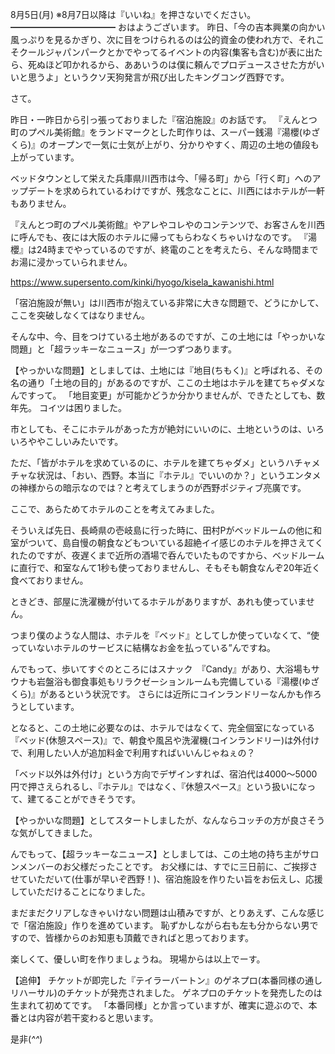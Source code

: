 8月5日(月) ※8月7日以降は『いいね』を押さないでください。
━━━━━━━━━━━━
おはようございます。
昨日、「今の吉本興業の向かい風っぷりを見るかぎり、次に目をつけられるのは公的資金の使われ方で、それこそクールジャパンパークとかでやってるイベントの内容(集客も含む)が表に出たら、死ぬほど叩かれるから、ああいうのは僕に頼んでプロデュースさせた方がいいと思うよ」というクソ天狗発言が飛び出したキングコング西野です。

さて。

昨日・一昨日から引っ張っておりました『宿泊施設』のお話です。
『えんとつ町のプペル美術館』をランドマークとした町作りは、スーパー銭湯『湯櫻(ゆざくら)』のオープンで一気に士気が上がり、分かりやすく、周辺の土地の値段も上がっています。

ベッドタウンとして栄えた兵庫県川西市は今、「帰る町」から「行く町」へのアップデートを求められているわけですが、残念なことに、川西にはホテルが一軒もありません。

『えんとつ町のプペル美術館』やアレやコレやのコンテンツで、お客さんを川西に呼んでも、夜には大阪のホテルに帰ってもらわなくちゃいけなのです。
『湯櫻』は24時までやっているのですが、終電のことを考えたら、そんな時間までお湯に浸かっていられません。

https://www.supersento.com/kinki/hyogo/kisela_kawanishi.html

「宿泊施設が無い」は川西市が抱えている非常に大きな問題で、どうにかして、ここを突破しなくてはなりません。

そんな中、今、目をつけている土地があるのですが、この土地には「やっかいな問題」と「超ラッキーなニュース」が一つずつあります。

【やっかいな問題】としましては、土地には『地目(ちもく)』と呼ばれる、その名の通り「土地の目的」があるのですが、ここの土地はホテルを建てちゃダメなんですって。
「地目変更」が可能かどうか分かりませんが、できたとしても、数年先。
コイツは困りました。

市としても、そこにホテルがあった方が絶対にいいのに、土地というのは、いろいろややこしいみたいです。

ただ、「皆がホテルを求めているのに、ホテルを建てちゃダメ」というハチャメチャな状況は、「おい、西野。本当に『ホテル』でいいのか？」というエンタメの神様からの暗示なのでは？と考えてしまうのが西野ポジティブ亮廣です。

ここで、あらためてホテルのことを考えてみました。

そういえば先日、長崎県の壱岐島に行った時に、田村Pがベッドルームの他に和室がついて、島自慢の朝食などもついている超絶イイ感じのホテルを押さえてくれたのですが、夜遅くまで近所の酒場で呑んでいたものですから、ベッドルームに直行で、和室なんて1秒も使っておりませんし、そもそも朝食なんぞ20年近く食べておりません。

ときどき、部屋に洗濯機が付いてるホテルがありますが、あれも使っていません。

つまり僕のような人間は、ホテルを『ベッド』としてしか使っていなくて、“使っていないホテルのサービスに結構なお金を払っている”んですね。

んでもって、歩いてすぐのところにはスナック　『Candy』があり、大浴場もサウナも岩盤浴も御食事処もリラクゼーションルームも完備している『湯櫻(ゆざくら)』があるという状況です。
さらには近所にコインランドリーなんかも作ろうとしています。

となると、この土地に必要なのは、ホテルではなくて、完全個室になっている『ベッド(休憩スペース)』で、朝食や風呂や洗濯機(コインランドリー)は外付けで、利用したい人が追加料金で利用すればいいんじゃねぇの？

「ベッド以外は外付け」という方向でデザインすれば、宿泊代は4000～5000円で押さえられるし、『ホテル』ではなく、『休憩スペース』という扱いになって、建てることができそうです。

【やっかいな問題】としてスタートしましたが、なんならコッチの方が良さそうな気がしてきました。

んでもって、【超ラッキーなニュース】としましては、この土地の持ち主がサロンメンバーのお父様だったことです。
お父様には、すでに三日前に、ご挨拶させていただいて(仕事が早いぞ西野！)、宿泊施設を作りたい旨をお伝えし、応援していただけることになりました。

まだまだクリアしなきゃいけない問題は山積みですが、とりあえず、こんな感じで「宿泊施設」作りを進めています。
恥ずかしながら右も左も分からない男ですので、皆様からのお知恵も頂戴できればと思っております。

楽しくて、優しい町を作りましょうね。
現場からは以上でーす。

【追伸】
チケットが即完した『テイラーバートン』のゲネプロ(本番同様の通しリハーサル)のチケットが発売されました。
ゲネプロのチケットを発売したのは生まれて初めてです。
「本番同様」とか言っていますが、確実に遊ぶので、本番とは内容が若干変わると思います。

是非(*^^*)
